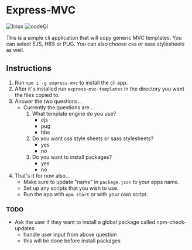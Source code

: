 # Express-MVC

![linux](https://github.com/dpawson905/express-mvc/actions/workflows/github-actions.yaml/badge.svg)
![codeQl](https://github.com/dpawson905/express-mvc/actions/workflows/codeql-analysis.yaml/badge.svg)

This is a simple cli application that will copy generic MVC templates. You can select EJS, HBS or PUG.
You can also choose css or sass stylesheets as well.

## Instructions

1) Run `npm i -g express-mvc` to install the cli app.
2) After it's installed run `express-mvc-templates` in the directory you want the files copied to.
3) Answer the two questions...
    - Currently the questions are...
        1) What template engine do you use?
            - ejs
            - pug
            - hbs
        2) Do you want css style sheets or sass stylesheets?
            - yes
            - no
        3) Do you want to install packages?
            - yes
            - no
4) That's it for now also...
    - Make sure to update "name" in `package.json` to your apps name.
    - Set up any scripts that you wish to use.
    - Run the app with `npm start` or with your own script.

### TODO

- Ask the user if they want to install a global package called npm-check-updates
  - handle user input from above question
  - this will be done before install packages
